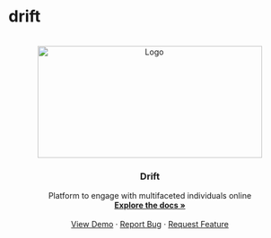 # drift


<!-- PROJECT LOGO -->
<br />
<div align="center" id='readme-top'>
  <a href="https://github.com/WackyChomp/drift">
    <img src="https://usagif.com/wp-content/uploads/gifs/starfall-gif-46.gif" alt="Logo" width="400" height="200">
  </a>

  <h3 align="center">Drift</h3>

  <p align="center">
    Platform to engage with multifaceted individuals online
    <br />
    <a href="https://github.com/WackyChomp/drift"><strong>Explore the docs »</strong></a>
    <br />
    <br />
    <a href="https://github.com/WackyChomp/drift">View Demo</a>
    ·
    <a href="https://github.com/WackyChomp/drift/issues">Report Bug</a>
    ·
    <a href="https://github.com/WackyChomp/drift/issues">Request Feature</a>
  </p>
</div>
